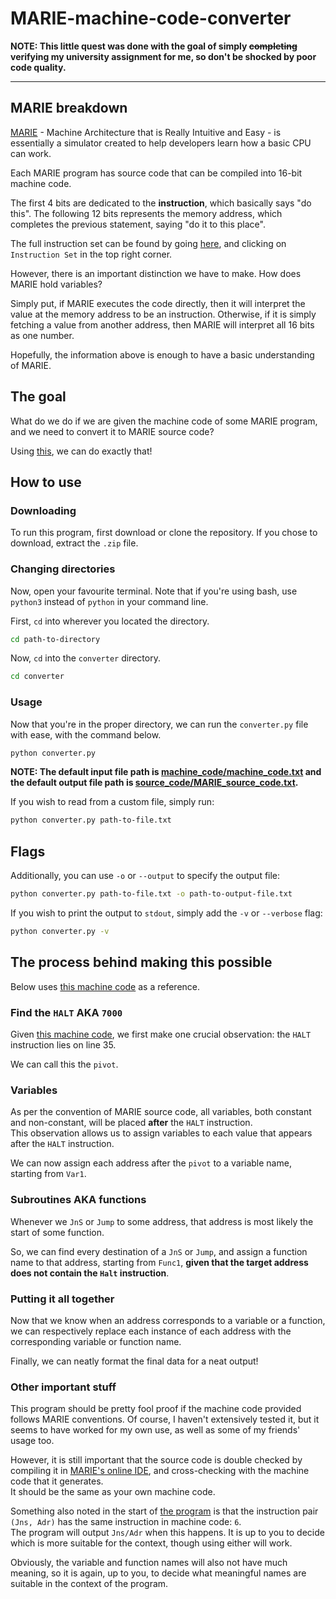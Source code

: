 # MARIE-machine-code-converter
**NOTE: This little quest was done with the goal of simply ~~completing~~ verifying my university assignment for me, so don't be shocked by poor code quality.**

---

## MARIE breakdown
[MARIE](https://marie.js.org) - Machine Architecture that is Really Intuitive and Easy - is essentially a simulator created to help developers learn how a basic CPU can work.

Each MARIE program has source code that can be compiled into 16-bit machine code.

The first 4 bits are dedicated to the **instruction**, which basically says "do this". The following 12 bits represents the memory address, which completes the previous statement, saying "do it to this place".

The full instruction set can be found by going [here](https://marie.js.org), and clicking on `Instruction Set` in the top right corner.

However, there is an important distinction we have to make. How does MARIE hold variables?

Simply put, if MARIE executes the code directly, then it will interpret the value at the memory address to be an instruction. Otherwise, if it is simply fetching a value from another address, then MARIE will interpret all 16 bits as one number.

Hopefully, the information above is enough to have a basic understanding of MARIE.

## The goal
What do we do if we are given the machine code of some MARIE program, and we need to convert it to MARIE source code?

Using [this](converter/converter.py), we can do exactly that!

## How to use
### Downloading
To run this program, first download or clone the repository.
If you chose to download, extract the `.zip` file.

### Changing directories
Now, open your favourite terminal. Note that if you're using bash, use `python3` instead of `python` in your command line.

First, `cd` into wherever you located the directory.

```bash
cd path-to-directory
```

Now, `cd` into the `converter` directory.
```bash
cd converter
```

### Usage
Now that you're in the proper directory, we can run the `converter.py` file with ease, with the command below.

```bash
python converter.py
```

**NOTE: The default input file path is [machine_code/machine_code.txt](machine_code/machine_code.txt) and the default output file path is [source_code/MARIE_source_code.txt](source_code/MARIE_source_code.txt).**


If you wish to read from a custom file, simply run:

```bash
python converter.py path-to-file.txt
```

## Flags
Additionally, you can use `-o` or `--output` to specify the output file:

```bash
python converter.py path-to-file.txt -o path-to-output-file.txt
```

If you wish to print the output to `stdout`, simply add the `-v` or `--verbose` flag:

```bash
python converter.py -v
```


## The process behind making this possible
Below uses [this machine code](machine_code/machine_code.txt) as a reference.


### Find the `HALT` AKA `7000`
Given [this machine code](machine_code/machine_code.txt), we first make one crucial observation: the `HALT` instruction lies on line 35.

We can call this the `pivot`.


### Variables
As per the convention of MARIE source code, all variables, both constant and non-constant, will be placed **after** the `HALT` instruction.<br>
This observation allows us to assign variables to each value that appears after the `HALT` instruction.

We can now assign each address after the `pivot` to a variable name, starting from `Var1`.

### Subroutines AKA functions
Whenever we `JnS` or `Jump` to some address, that address is most likely the start of some function.

So, we can find every destination of a `JnS` or `Jump`, and assign a function name to that address, starting from `Func1`, **given that the target address does not contain the `Halt` instruction**.


### Putting it all together
Now that we know when an address corresponds to a variable or a function, we can respectively replace each instance of each address with the corresponding variable or function name.

Finally, we can neatly format the final data for a neat output!


### Other important stuff
This program should be pretty fool proof if the machine code provided follows MARIE conventions. Of course, I haven't extensively tested it, but it seems to have worked for my own use, as well as some of my friends' usage too.

However, it is still important that the source code is double checked by compiling it in [MARIE's online IDE](https://marie.js.org), and cross-checking with the machine code that it generates.<br>
It should be the same as your own machine code.

Something also noted in the start of [the program](converter/converter.py) is that the instruction pair `(Jns, Adr)` has the same instruction in machine code: `6`.<br>
The program will output `Jns/Adr` when this happens. It is up to you to decide which is more suitable for the context, though using either will work.

Obviously, the variable and function names will also not have much meaning, so it is again, up to you, to decide what meaningful names are suitable in the context of the program.